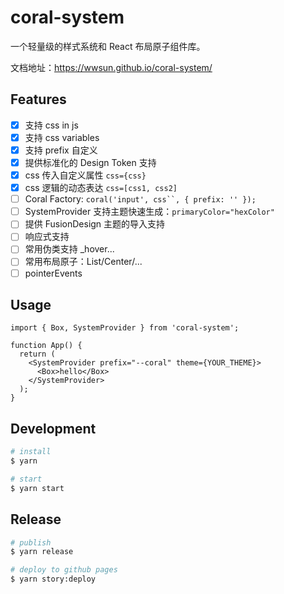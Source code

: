 # coral-system

一个轻量级的样式系统和 React 布局原子组件库。

文档地址：https://wwsun.github.io/coral-system/

## Features

- [x] 支持 css in js
- [x] 支持 css variables
- [x] 支持 prefix 自定义
- [x] 提供标准化的 Design Token 支持
- [x] css 传入自定义属性 `css={css}`
- [x] css 逻辑的动态表达 `css=[css1, css2]`
- [ ] Coral Factory: ` coral('input', css``, { prefix: '' }); `
- [ ] SystemProvider 支持主题快速生成：`primaryColor="hexColor"`
- [ ] 提供 FusionDesign 主题的导入支持
- [ ] 响应式支持
- [ ] 常用伪类支持 \_hover...
- [ ] 常用布局原子：List/Center/...
- [ ] pointerEvents

## Usage

```tsx
import { Box, SystemProvider } from 'coral-system';

function App() {
  return (
    <SystemProvider prefix="--coral" theme={YOUR_THEME}>
      <Box>hello</Box>
    </SystemProvider>
  );
}
```

## Development

```bash
# install
$ yarn

# start
$ yarn start
```

## Release

```bash
# publish
$ yarn release

# deploy to github pages
$ yarn story:deploy
```

